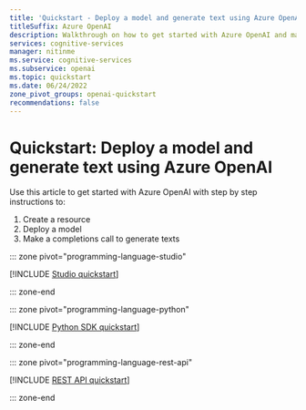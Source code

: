 ```yaml
---
title: 'Quickstart - Deploy a model and generate text using Azure OpenAI'
titleSuffix: Azure OpenAI
description: Walkthrough on how to get started with Azure OpenAI and make your first completions and search calls.
services: cognitive-services
manager: nitinme
ms.service: cognitive-services
ms.subservice: openai
ms.topic: quickstart
ms.date: 06/24/2022
zone_pivot_groups: openai-quickstart
recommendations: false
---
```


# Quickstart: Deploy a model and generate text using Azure OpenAI

Use this article to get started with Azure OpenAI with step by step instructions to:

1. Create a resource
2. Deploy a model
3. Make a completions call to generate texts

::: zone pivot="programming-language-studio"

[!INCLUDE [Studio quickstart](../includes/studio.md)]

::: zone-end

::: zone pivot="programming-language-python"

[!INCLUDE [Python SDK quickstart](../includes/python.md)]

::: zone-end

::: zone pivot="programming-language-rest-api"

[!INCLUDE [REST API quickstart](../includes/rest.md)]

::: zone-end
